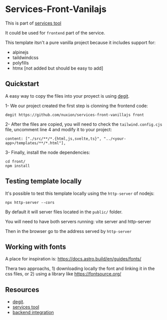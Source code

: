 # Services-Front-Vanilajs

This is part of [services tool](https://github.com/nuxion/services)

It could be used for `frontend` part of the service. 

This template itsn't a pure vanilla project because it includes support for:

- alpinejs
- taildwindcss
- polyfills
- htmx [not added but should be easy to add]

## Quickstart

A easy way to copy the files into your proyect is using [degit](https://github.com/Rich-Harris/degit).

1- We our project created the first step is clonning the frontend code:

```
degit https://github.com/nuxion/services-front-vanillajs front
```

2- After the files are copied, you will need to check the `tailwind.config.cjs` file,  uncomment line 4 and modify it to your project: 

```
content: ["./src/**/*.{html,js,svelte,ts}", "../<your-app>/templates/**/*.html"],
```


3- Finally, install the node dependencies:

```
cd front/
npm install
```

## Testing template locally

It's possible to test this template locally using the `http-server` of nodejs: 

```
npx http-server --cors 
```

By default it will server files located in the `public/` folder.

You will need to have both servers running:  vite server and http-server

Then in the browser go to the address served by `http-server`

## Working with fonts

A place for inspiration is: https://docs.astro.build/en/guides/fonts/

Thera two approachs, 1) downloading locally the font and linking it in the css files, or 2) using a library like https://fontsource.org/

## Resources

- [degit](https://github.com/Rich-Harris/degit).
- [services tool](https://github.com/nuxion/services)
- [backend integration](https://vitejs.dev/guide/backend-integration.html)

